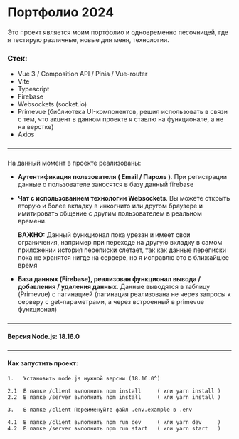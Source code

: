 # Портфолио 2024
Это проект является моим портфолио и одновременно песочницей, где я тестирую различные, новые для меня, технологии.
### Стек:
- Vue 3 / Composition API / Pinia / Vue-router
- Vite
- Typescript
- Firebase
- Websockets (socket.io)
- Primevue (библиотека UI-компонентов, решил использовать в связи с тем, что акцент в данном проекте я ставлю на функционале, а не на верстке)
- Axios
###
---
###
На данный момент в проекте реализованы:

- **Аутентификация пользователя ( Email / Пароль )**. При регистрации данные о пользователе заносятся в базу данный firebase

- **Чат с использованием технологии Websockets**. Вы можете открыть вторую и более вкладку в инкогнито или другом браузере и имитировать общение с другим пользователем в реальном времени. 
  
  **ВАЖНО:** Данный функционал пока урезан и имеет свои ограничения, например при переходе на другую вкладку в самом приложении история переписки слетает, так как данные переписки пока не хранятся нигде на сервере, но я исправлю это в ближайшее время

- **База данных (Firebase), реализован функционал вывода / добавления / удаления данных**. Данные выводятся в таблицу (Primevue) с пагинацией (пагинация реализована не через запросы к серверу с get-параметрами, а через встроенный в primevue функционал)

###
---

#### Версия Node.js: 18.16.0

###
---
#### **Как запустить проект:**
```
1.   Установить node.js нужной версии (18.16.0^)

2.1  В папке /client выполнить npm install     ( или yarn install )
2.2  В папке /server выполнить npm install     ( или yarn install )

3.   В папке /client Переименуйте файл .env.example в .env

4.1  В папке /client выполнить npm run dev     ( или yarn dev     )
4.2  В папке /server выполнить npm run start   ( или yarn start   ) 
```



